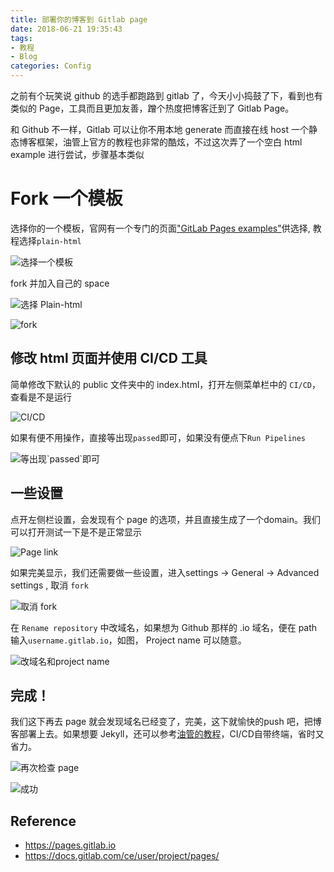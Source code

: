 ```yaml
---
title: 部署你的博客到 Gitlab page
date: 2018-06-21 19:35:43
tags: 
- 教程
- Blog
categories: Config
---
```


之前有个玩笑说 github 的选手都跑路到 gitlab 了，今天小小捣鼓了下，看到也有类似的 Page，工具而且更加友善，蹭个热度把博客迁到了 Gitlab Page。

和 Github 不一样，Gitlab 可以让你不用本地 generate 而直接在线 host 一个静态博客框架，油管上官方的教程也非常的酷炫，不过这次弄了一个空白 html example 进行尝试，步骤基本类似

# Fork 一个模板

选择你的一个模板，官网有一个专门的页面["GitLab Pages examples"](https://gitlab.com/groups/pages)供选择, 教程选择`plain-html`

![](https://i.imgur.com/Rr8qGaE.png "选择一个模板")

fork 并加入自己的 space

![](https://i.imgur.com/8Aw2YnD.png "选择 Plain-html")

![](https://i.imgur.com/61VHj5d.png "fork")

## 修改 html 页面并使用 CI/CD 工具

简单修改下默认的 public 文件夹中的 index.html，打开左侧菜单栏中的 `CI/CD`，查看是不是运行

![](https://i.imgur.com/6DHMlZl.png "CI/CD")

如果有便不用操作，直接等出现`passed`即可，如果没有便点下`Run Pipelines`

![](https://i.imgur.com/QWj6Dxk.png "等出现`passed`即可")

## 一些设置

点开左侧栏设置，会发现有个 page 的选项，并且直接生成了一个domain。我们可以打开测试一下是不是正常显示

![](https://i.imgur.com/OxPxUg3.png "Page link")

如果完美显示，我们还需要做一些设置，进入settings -> General -> Advanced settings , 取消 `fork`

![](https://i.imgur.com/rjpKWBQ.png "取消 fork")

在 `Rename repository` 中改域名，如果想为 Github 那样的 .io 域名，便在 path 输入`username.gitlab.io`，如图， Project name 可以随意。

![](https://i.imgur.com/SYEqyjF.png "改域名和project name")

## 完成！

我们这下再去 page 就会发现域名已经变了，完美，这下就愉快的push 吧，把博客部署上去。如果想要 Jekyll，还可以参考[油管的教程](https://www.youtube.com/watch?v=TWqh9MtT4Bg&feature=youtu.be)，CI/CD自带终端，省时又省力。

![](https://i.imgur.com/d1kg57q.png "再次检查 page")

![](https://i.imgur.com/5Zl2Byd.png "成功")

## Reference

- https://pages.gitlab.io
- https://docs.gitlab.com/ce/user/project/pages/